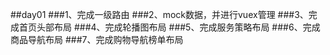 ##day01
###1、完成一级路由
###2、mock数据，并进行vuex管理
###3、完成首页头部布局
###4、完成轮播图布局
###5、完成服务策略布局
###6、完成商品导航布局
###7、完成购物导航榜单布局
